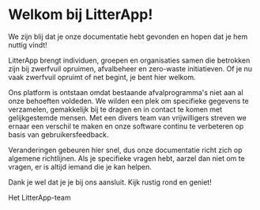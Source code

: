# Welkom bij LitterApp!

We zijn blij dat je onze documentatie hebt gevonden en hopen dat je hem nuttig vindt!

LitterApp brengt individuen, groepen en organisaties samen die betrokken zijn bij zwerfvuil opruimen, afvalbeheer en zero-waste initiatieven. Of je nu vaak zwerfvuil opruimt of net begint, je bent hier welkom.

Ons platform is ontstaan omdat bestaande afvalprogramma's niet aan al onze behoeften voldeden. We wilden een plek om specifieke gegevens te verzamelen, gemakkelijk bij te dragen en in contact te komen met gelijkgestemde mensen. Met een divers team van vrijwilligers streven we ernaar een verschil te maken en onze software continu te verbeteren op basis van gebruikersfeedback.

Veranderingen gebeuren hier snel, dus onze documentatie richt zich op algemene richtlijnen. Als je specifieke vragen hebt, aarzel dan niet om te vragen, er is altijd iemand die je kan helpen.

Dank je wel dat je je bij ons aansluit. Kijk rustig rond en geniet!

Het LitterApp-team
